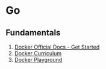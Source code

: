 # Go

## Fundamentals

1. [Docker Official Docs - Get Started](https://docs.docker.com/get-started/)
2. [Docker Curriculum](https://docker-curriculum.com/)
3. [Docker Playground](https://labs.play-with-docker.com/)
